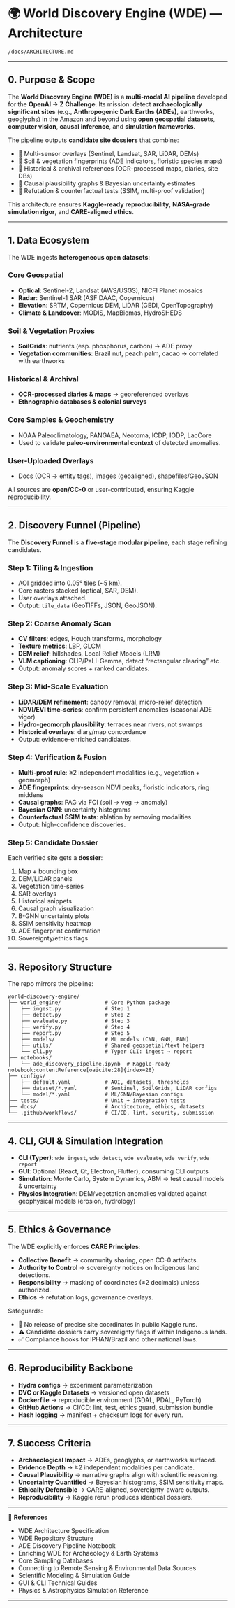 # 🌍 World Discovery Engine (WDE) — Architecture

`/docs/ARCHITECTURE.md`

---

## 0. Purpose & Scope

The **World Discovery Engine (WDE)** is a **multi-modal AI pipeline** developed for the **OpenAI → Z Challenge**.
Its mission: detect **archaeologically significant sites** (e.g., **Anthropogenic Dark Earths (ADEs)**, earthworks, geoglyphs) in the Amazon and beyond using **open geospatial datasets**, **computer vision**, **causal inference**, and **simulation frameworks**.

The pipeline outputs **candidate site dossiers** that combine:

* 📡 Multi-sensor overlays (Sentinel, Landsat, SAR, LiDAR, DEMs)
* 🌱 Soil & vegetation fingerprints (ADE indicators, floristic species maps)
* 📜 Historical & archival references (OCR-processed maps, diaries, site DBs)
* 🔗 Causal plausibility graphs & Bayesian uncertainty estimates
* 🧩 Refutation & counterfactual tests (SSIM, multi-proof validation)

This architecture ensures **Kaggle-ready reproducibility**, **NASA-grade simulation rigor**, and **CARE-aligned ethics**.

---

## 1. Data Ecosystem

The WDE ingests **heterogeneous open datasets**:

### Core Geospatial

* **Optical**: Sentinel-2, Landsat (AWS/USGS), NICFI Planet mosaics
* **Radar**: Sentinel-1 SAR (ASF DAAC, Copernicus)
* **Elevation**: SRTM, Copernicus DEM, LiDAR (GEDI, OpenTopography)
* **Climate & Landcover**: MODIS, MapBiomas, HydroSHEDS

### Soil & Vegetation Proxies

* **SoilGrids**: nutrients (esp. phosphorus, carbon) → ADE proxy
* **Vegetation communities**: Brazil nut, peach palm, cacao → correlated with earthworks

### Historical & Archival

* **OCR-processed diaries & maps** → georeferenced overlays
* **Ethnographic databases & colonial surveys**

### Core Samples & Geochemistry

* NOAA Paleoclimatology, PANGAEA, Neotoma, ICDP, IODP, LacCore
* Used to validate **paleo-environmental context** of detected anomalies.

### User-Uploaded Overlays

* Docs (OCR → entity tags), images (geoaligned), shapefiles/GeoJSON

All sources are **open/CC-0** or user-contributed, ensuring Kaggle reproducibility.

---

## 2. Discovery Funnel (Pipeline)

The **Discovery Funnel** is a **five-stage modular pipeline**, each stage refining candidates.

### Step 1: Tiling & Ingestion

* AOI gridded into 0.05° tiles (\~5 km).
* Core rasters stacked (optical, SAR, DEM).
* User overlays attached.
* Output: `tile_data` (GeoTIFFs, JSON, GeoJSON).

### Step 2: Coarse Anomaly Scan

* **CV filters**: edges, Hough transforms, morphology
* **Texture metrics**: LBP, GLCM
* **DEM relief**: hillshades, Local Relief Models (LRM)
* **VLM captioning**: CLIP/PaLI-Gemma, detect “rectangular clearing” etc.
* Output: anomaly scores + ranked candidates.

### Step 3: Mid-Scale Evaluation

* **LiDAR/DEM refinement**: canopy removal, micro-relief detection
* **NDVI/EVI time-series**: confirm persistent anomalies (seasonal ADE vigor)
* **Hydro-geomorph plausibility**: terraces near rivers, not swamps
* **Historical overlays**: diary/map concordance
* Output: evidence-enriched candidates.

### Step 4: Verification & Fusion

* **Multi-proof rule**: ≥2 independent modalities (e.g., vegetation + geomorph)
* **ADE fingerprints**: dry-season NDVI peaks, floristic indicators, ring middens
* **Causal graphs**: PAG via FCI (soil → veg → anomaly)
* **Bayesian GNN**: uncertainty histograms
* **Counterfactual SSIM tests**: ablation by removing modalities
* Output: high-confidence discoveries.

### Step 5: Candidate Dossier

Each verified site gets a **dossier**:

1. Map + bounding box
2. DEM/LiDAR panels
3. Vegetation time-series
4. SAR overlays
5. Historical snippets
6. Causal graph visualization
7. B-GNN uncertainty plots
8. SSIM sensitivity heatmap
9. ADE fingerprint confirmation
10. Sovereignty/ethics flags

---

## 3. Repository Structure

The repo mirrors the pipeline:

```
world-discovery-engine/
├── world_engine/              # Core Python package
│   ├── ingest.py              # Step 1
│   ├── detect.py              # Step 2
│   ├── evaluate.py            # Step 3
│   ├── verify.py              # Step 4
│   ├── report.py              # Step 5
│   ├── models/                # ML models (CNN, GNN, BNN)
│   ├── utils/                 # Shared geospatial/text helpers
│   └── cli.py                 # Typer CLI: ingest → report
├── notebooks/
│   └── ade_discovery_pipeline.ipynb  # Kaggle-ready notebook:contentReference[oaicite:28]{index=28}
├── configs/
│   ├── default.yaml           # AOI, datasets, thresholds
│   ├── dataset/*.yaml         # Sentinel, SoilGrids, LiDAR configs
│   └── model/*.yaml           # ML/GNN/Bayesian configs
├── tests/                     # Unit + integration tests
├── docs/                      # Architecture, ethics, datasets
└── .github/workflows/         # CI/CD, lint, security, submission
```

---

## 4. CLI, GUI & Simulation Integration

* **CLI (Typer)**: `wde ingest`, `wde detect`, `wde evaluate`, `wde verify`, `wde report`
* **GUI**: Optional (React, Qt, Electron, Flutter), consuming CLI outputs
* **Simulation**: Monte Carlo, System Dynamics, ABM → test causal models & uncertainty
* **Physics Integration**: DEM/vegetation anomalies validated against geophysical models (erosion, hydrology)

---

## 5. Ethics & Governance

The WDE explicitly enforces **CARE Principles**:

* **Collective Benefit** → community sharing, open CC-0 artifacts.
* **Authority to Control** → sovereignty notices on Indigenous land detections.
* **Responsibility** → masking of coordinates (≥2 decimals) unless authorized.
* **Ethics** → refutation logs, governance overlays.

Safeguards:

* 🚫 No release of precise site coordinates in public Kaggle runs.
* ⚠ Candidate dossiers carry sovereignty flags if within Indigenous lands.
* ✅ Compliance hooks for IPHAN/Brazil and other national laws.

---

## 6. Reproducibility Backbone

* **Hydra configs** → experiment parameterization
* **DVC or Kaggle Datasets** → versioned open datasets
* **Dockerfile** → reproducible environment (GDAL, PDAL, PyTorch)
* **GitHub Actions** → CI/CD: lint, test, ethics guard, submission bundle
* **Hash logging** → manifest + checksum logs for every run.

---

## 7. Success Criteria

* **Archaeological Impact** → ADEs, geoglyphs, or earthworks surfaced.
* **Evidence Depth** → ≥2 independent modalities per candidate.
* **Causal Plausibility** → narrative graphs align with scientific reasoning.
* **Uncertainty Quantified** → Bayesian histograms, SSIM sensitivity maps.
* **Ethically Defensible** → CARE-aligned, sovereignty-aware outputs.
* **Reproducibility** → Kaggle rerun produces identical dossiers.

---

📖 **References**

* WDE Architecture Specification
* WDE Repository Structure
* ADE Discovery Pipeline Notebook
* Enriching WDE for Archaeology & Earth Systems
* Core Sampling Databases
* Connecting to Remote Sensing & Environmental Data Sources
* Scientific Modeling & Simulation Guide
* GUI & CLI Technical Guides
* Physics & Astrophysics Simulation Reference

---
